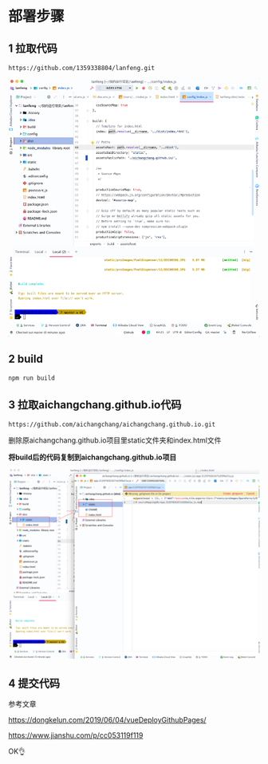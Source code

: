 # 部署步骤

## 1 拉取代码

```git
https://github.com/1359338804/lanfeng.git
```

![](https://raw.githubusercontent.com/gaohanghang/images/master/img/20191008201723.png)

## 2 build

```
npm run build
```



## 3 拉取**aichangchang.github.io**代码

```
https://github.com/aichangchang/aichangchang.github.io.git
```

删除原aichangchang.github.io项目里static文件夹和index.html文件

**将build后的代码复制到aichangchang.github.io项目**

![](https://raw.githubusercontent.com/gaohanghang/images/master/img/20191008201618.png)

## 4 提交代码

参考文章 

https://dongkelun.com/2019/06/04/vueDeployGithubPages/

https://www.jianshu.com/p/cc053119f119


OK👌

